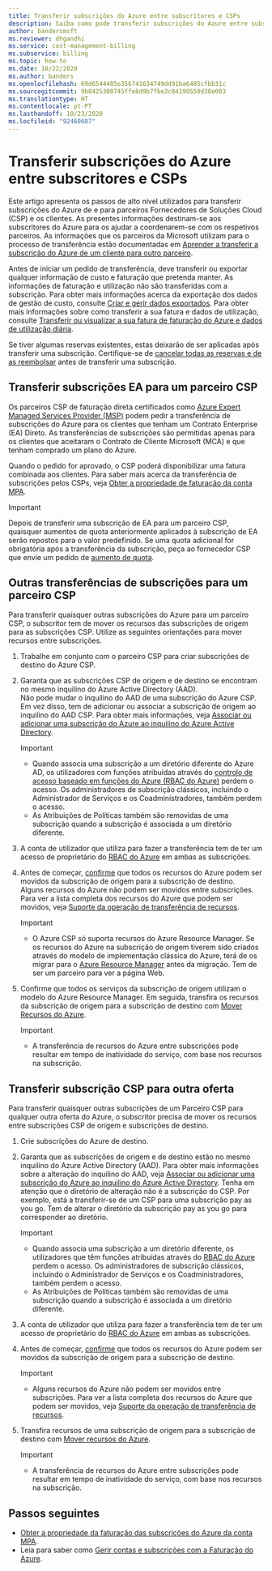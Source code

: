 ```yaml
---
title: Transferir subscrições do Azure entre subscritores e CSPs
description: Saiba como pode transferir subscrições do Azure entre subscritores e CSPs.
author: bandersmsft
ms.reviewer: dhgandhi
ms.service: cost-management-billing
ms.subservice: billing
ms.topic: how-to
ms.date: 10/22/2020
ms.author: banders
ms.openlocfilehash: 69d6544485e356741634749dd91ba6485cfbb31c
ms.sourcegitcommit: 9b8425300745ffe8d9b7fbe3c04199550d30e003
ms.translationtype: HT
ms.contentlocale: pt-PT
ms.lasthandoff: 10/23/2020
ms.locfileid: "92460687"
---
```

# <a name="transfer-azure-subscriptions-between-subscribers-and-csps"></a>Transferir subscrições do Azure entre subscritores e CSPs

Este artigo apresenta os passos de alto nível utilizados para transferir subscrições do Azure de e para parceiros Fornecedores de Soluções Cloud (CSP) e os clientes. As presentes informações destinam-se aos subscritores do Azure para os ajudar a coordenarem-se com os respetivos parceiros. As informações que os parceiros da Microsoft utilizam para o processo de transferência estão documentadas em [Aprender a transferir a subscrição do Azure de um cliente para outro parceiro](/partner-center/switch-azure-subscriptions-to-a-different-partner).

Antes de iniciar um pedido de transferência, deve transferir ou exportar qualquer informação de custo e faturação que pretenda manter. As informações de faturação e utilização não são transferidas com a subscrição. Para obter mais informações acerca da exportação dos dados de gestão de custo, consulte [Criar e gerir dados exportados](../costs/tutorial-export-acm-data.md). Para obter mais informações sobre como transferir a sua fatura e dados de utilização, consulte [Transferir ou visualizar a sua fatura de faturação do Azure e dados de utilização diária](download-azure-invoice-daily-usage-date.md).

Se tiver algumas reservas existentes, estas deixarão de ser aplicadas após transferir uma subscrição. Certifique-se de [cancelar todas as reservas e de as reembolsar](../reservations/exchange-and-refund-azure-reservations.md) antes de transferir uma subscrição.

## <a name="transfer-ea-subscriptions-to-a-csp-partner"></a>Transferir subscrições EA para um parceiro CSP

Os parceiros CSP de faturação direta certificados como [Azure Expert Managed Services Provider (MSP)](https://partner.microsoft.com/membership/azure-expert-msp) podem pedir a transferência de subscrições do Azure para os clientes que tenham um Contrato Enterprise (EA) Direto. As transferências de subscrições são permitidas apenas para os clientes que aceitaram o Contrato de Cliente Microsoft (MCA) e que tenham comprado um plano do Azure.

Quando o pedido for aprovado, o CSP poderá disponibilizar uma fatura combinada aos clientes. Para saber mais acerca da transferência de subscrições pelos CSPs, veja [ Obter a propriedade de faturação da conta MPA](mpa-request-ownership.md).

>[!IMPORTANT]
> Depois de transferir uma subscrição de EA para um parceiro CSP, quaisquer aumentos de quota anteriormente aplicados à subscrição de EA serão repostos para o valor predefinido. Se uma quota adicional for obrigatória após a transferência da subscrição, peça ao fornecedor CSP que envie um pedido de [aumento de quota](../../azure-portal/supportability/regional-quota-requests.md). 

## <a name="other-subscription-transfers-to-a-csp-partner"></a>Outras transferências de subscrições para um parceiro CSP

Para transferir quaisquer outras subscrições do Azure para um parceiro CSP, o subscritor tem de mover os recursos das subscrições de origem para as subscrições CSP. Utilize as seguintes orientações para mover recursos entre subscrições.

1. Trabalhe em conjunto com o parceiro CSP para criar subscrições de destino do Azure CSP.
1. Garanta que as subscrições CSP de origem e de destino se encontram no mesmo inquilino do Azure Active Directory (AAD).  
    Não pode mudar o inquilino do AAD de uma subscrição do Azure CSP. Em vez disso, tem de adicionar ou associar a subscrição de origem ao inquilino do AAD CSP. Para obter mais informações, veja [Associar ou adicionar uma subscrição do Azure ao inquilino do Azure Active Directory](../../active-directory/fundamentals/active-directory-how-subscriptions-associated-directory.md).
    > [!IMPORTANT]
    > - Quando associa uma subscrição a um diretório diferente do Azure AD, os utilizadores com funções atribuídas através do [controlo de acesso baseado em funções do Azure (RBAC do Azure)](../../role-based-access-control/role-assignments-portal.md) perdem o acesso. Os administradores de subscrição clássicos, incluindo o Administrador de Serviços e os Coadministradores, também perdem o acesso.
    > - As Atribuições de Políticas também são removidas de uma subscrição quando a subscrição é associada a um diretório diferente.
1. A conta de utilizador que utiliza para fazer a transferência tem de ter um acesso de proprietário do [RBAC do Azure](add-change-subscription-administrator.md) em ambas as subscrições.
1. Antes de começar, [confirme](/rest/api/resources/resources/validatemoveresources) que todos os recursos do Azure podem ser movidos da subscrição de origem para a subscrição de destino.  
    Alguns recursos do Azure não podem ser movidos entre subscrições. Para ver a lista completa dos recursos do Azure que podem ser movidos, veja [Suporte da operação de transferência de recursos](../../azure-resource-manager/management/move-support-resources.md).
    > [!IMPORTANT]
    >  - O Azure CSP só suporta recursos do Azure Resource Manager. Se os recursos do Azure na subscrição de origem tiverem sido criados através do modelo de implementação clássica do Azure, terá de os migrar para o [Azure Resource Manager](/azure/cloud-solution-provider/migration/ea-payg-to-azure-csp/ea-open-direct-asm-to-arm) antes da migração. Tem de ser um parceiro para ver a página Web.

1. Confirme que todos os serviços da subscrição de origem utilizam o modelo do Azure Resource Manager. Em seguida, transfira os recursos da subscrição de origem para a subscrição de destino com [Mover Recursos do Azure](../../azure-resource-manager/management/move-resource-group-and-subscription.md).
    > [!IMPORTANT]
    >  - A transferência de recursos do Azure entre subscrições pode resultar em tempo de inatividade do serviço, com base nos recursos na subscrição.

## <a name="transfer-csp-subscription-to-other-offer"></a>Transferir subscrição CSP para outra oferta

Para transferir quaisquer outras subscrições de um Parceiro CSP para qualquer outra oferta do Azure, o subscritor precisa de mover os recursos entre subscrições CSP de origem e subscrições de destino.

1. Crie subscrições do Azure de destino.
1. Garanta que as subscrições de origem e de destino estão no mesmo inquilino do Azure Active Directory (AAD). Para obter mais informações sobre a alteração do inquilino do AAD, veja [Associar ou adicionar uma subscrição do Azure ao inquilino do Azure Active Directory](../../active-directory/fundamentals/active-directory-how-subscriptions-associated-directory.md).
    Tenha em atenção que o diretório de alteração não é a subscrição do CSP. Por exemplo, está a transferir-se de um CSP para uma subscrição pay as you go. Tem de alterar o diretório da subscrição pay as you go para corresponder ao diretório.

    > [!IMPORTANT]
    >  - Quando associa uma subscrição a um diretório diferente, os utilizadores que têm funções atribuídas através do [RBAC do Azure](../../role-based-access-control/role-assignments-portal.md) perdem o acesso. Os administradores de subscrição clássicos, incluindo o Administrador de Serviços e os Coadministradores, também perdem o acesso.
    >  - As Atribuições de Políticas também são removidas de uma subscrição quando a subscrição é associada a um diretório diferente.

1. A conta de utilizador que utiliza para fazer a transferência tem de ter um acesso de proprietário do [RBAC do Azure](add-change-subscription-administrator.md) em ambas as subscrições.
1. Antes de começar, [confirme](/rest/api/resources/resources/validatemoveresources) que todos os recursos do Azure podem ser movidos da subscrição de origem para a subscrição de destino.
    > [!IMPORTANT]
    >  - Alguns recursos do Azure não podem ser movidos entre subscrições. Para ver a lista completa dos recursos do Azure que podem ser movidos, veja [Suporte da operação de transferência de recursos](../../azure-resource-manager/management/move-support-resources.md).

1. Transfira recursos de uma subscrição de origem para a subscrição de destino com [Mover recursos do Azure](../../azure-resource-manager/management/move-resource-group-and-subscription.md).
    > [!IMPORTANT]
    >  - A transferência de recursos do Azure entre subscrições pode resultar em tempo de inatividade do serviço, com base nos recursos na subscrição.

## <a name="next-steps"></a>Passos seguintes
- [Obter a propriedade da faturação das subscrições do Azure da conta MPA](mpa-request-ownership.md).
- Leia para saber como [Gerir contas e subscrições com a Faturação do Azure](../index.yml).